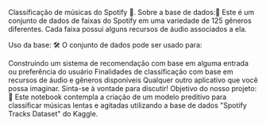 Classificação de músicas do Spotify 🎵.
Sobre a base de dados:🎲
Este é um conjunto de dados de faixas do Spotify em uma variedade de 125 gêneros diferentes. Cada faixa possui alguns recursos de áudio associados a ela.

Uso da base: 🛠️
O conjunto de dados pode ser usado para:

Construindo um sistema de recomendação com base em alguma entrada ou preferência do usuário
Finalidades de classificação com base em recursos de áudio e gêneros disponíveis
Qualquer outro aplicativo que você possa imaginar. Sinta-se à vontade para discutir!
Objetivo do nosso projeto:🎯
Este notebook contempla a criação de um modelo preditivo para classificar músicas lentas e agitadas utilizando a base de dados "Spotify Tracks Dataset" do Kaggle.
